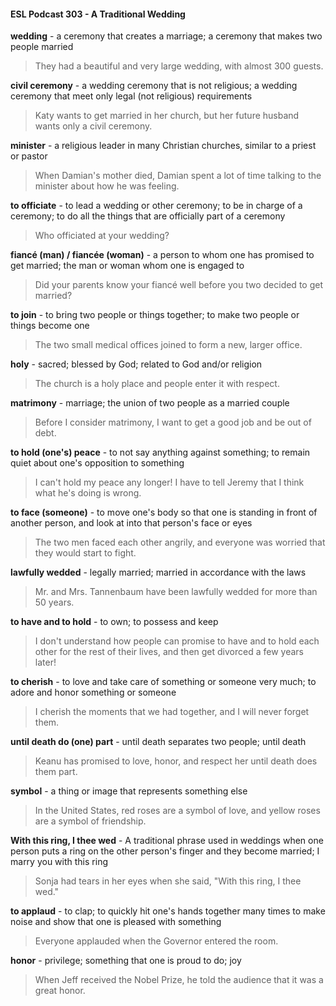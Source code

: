 #### ESL Podcast 303 - A Traditional Wedding

**wedding** - a ceremony that creates a marriage; a ceremony that makes two
people married

> They had a beautiful and very large wedding, with almost 300 guests.

**civil ceremony** - a wedding ceremony that is not religious; a wedding ceremony
that meet only legal (not religious) requirements

> Katy wants to get married in her church, but her future husband wants only a
civil ceremony.

**minister** - a religious leader in many Christian churches, similar to a priest or
pastor

> When Damian's mother died, Damian spent a lot of time talking to the minister
about how he was feeling.

**to officiate** - to lead a wedding or other ceremony; to be in charge of a
ceremony; to do all the things that are officially part of a ceremony

> Who officiated at your wedding?

**fiancé (man) / fiancée (woman)** - a person to whom one has promised to get
married; the man or woman whom one is engaged to

> Did your parents know your fiancé well before you two decided to get married?

**to join** - to bring two people or things together; to make two people or things
become one

> The two small medical offices joined to form a new, larger office.

**holy** - sacred; blessed by God; related to God and/or religion

> The church is a holy place and people enter it with respect.

**matrimony** - marriage; the union of two people as a married couple

> Before I consider matrimony, I want to get a good job and be out of debt.

**to hold (one's) peace** - to not say anything against something; to remain quiet
about one's opposition to something

> I can't hold my peace any longer! I have to tell Jeremy that I think what he's
doing is wrong.

**to face (someone)** - to move one's body so that one is standing in front of
another person, and look at into that person's face or eyes

> The two men faced each other angrily, and everyone was worried that they
would start to fight.

**lawfully wedded** - legally married; married in accordance with the laws

> Mr. and Mrs. Tannenbaum have been lawfully wedded for more than 50 years.

**to have and to hold** - to own; to possess and keep

> I don't understand how people can promise to have and to hold each other for
the rest of their lives, and then get divorced a few years later!

**to cherish** - to love and take care of something or someone very much; to adore
and honor something or someone

> I cherish the moments that we had together, and I will never forget them.

**until death do (one) part** - until death separates two people; until death

> Keanu has promised to love, honor, and respect her until death does them part.

**symbol** - a thing or image that represents something else

> In the United States, red roses are a symbol of love, and yellow roses are a
symbol of friendship.

**With this ring, I thee wed** - A traditional phrase used in weddings when one
person puts a ring on the other person's finger and they become married; I marry
you with this ring

> Sonja had tears in her eyes when she said, "With this ring, I thee wed."

**to applaud** - to clap; to quickly hit one's hands together many times to make
noise and show that one is pleased with something

> Everyone applauded when the Governor entered the room.

**honor** - privilege; something that one is proud to do; joy

> When Jeff received the Nobel Prize, he told the audience that it was a great
honor.

